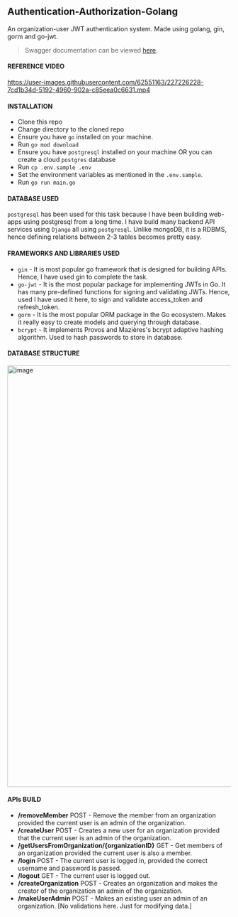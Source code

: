 ## Authentication-Authorization-Golang

An organization-user JWT authentication system. Made using golang, gin, gorm and go-jwt.

> Swagger documentation can be viewed [here](https://beingnoble03.github.io/authentication-system-golang/).

#### REFERENCE VIDEO

https://user-images.githubusercontent.com/62551163/227226228-7cd1b34d-5192-4960-902a-c85eea0c6631.mp4

#### INSTALLATION

- Clone this repo
- Change directory to the cloned repo
- Ensure you have `go` installed on your machine.
- Run `go mod download`
- Ensure you have `postgresql` installed on your machine OR you can create a cloud `postgres` database
- Run `cp .env.sample .env`
- Set the environment variables as mentioned in the `.env.sample`.
- Run `go run main.go`

#### DATABASE USED

`postgresql` has been used for this task because I have been building web-apps using postgresql from a long time. I have build many backend API services using `Django` all using `postgresql`. Unlike mongoDB, it is a RDBMS, hence defining relations between 2-3 tables becomes pretty easy.

#### FRAMEWORKS AND LIBRARIES USED

- `gin` - It is most popular go framework that is designed for building APIs. Hence, I have used gin to complete the task.
- `go-jwt` - It is the most popular package for implementing JWTs in Go. It has many pre-defined functions for signing and validating JWTs. Hence, used I have used it here, to sign and validate access_token and refresh_token.
- `gorm` - It is the most popular ORM package in the Go ecosystem. Makes it really easy to create models and querying through database.
- `bcrypt` - It implements Provos and Mazières's bcrypt adaptive hashing algorithm. Used to hash passwords to store in database.

#### DATABASE STRUCTURE

<img width="949" alt="image" src="https://user-images.githubusercontent.com/62551163/227226472-5aa441da-527f-4296-af1e-24777387a7f7.png">

#### APIs BUILD

- **/removeMember** POST - Remove the member from an organization provided the current user is an admin of the organization.
- **/createUser** POST - Creates a new user for an organization provided that the current user is an admin of the organization.
- **/getUsersFromOrganization/{organizationID}** GET - Get members of an organization provided the current user is also a member.
- **/login** POST - The current user is logged in, provided the correct username and password is passed.
- **/logout** GET - The current user is logged out.
- **/createOrganization** POST - Creates an organization and makes the creator of the organization an admin of the organization.
- **/makeUserAdmin** POST - Makes an existing user an admin of an organization. [No validations here. Just for modifying data.]
